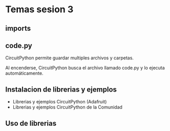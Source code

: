 # Temas sesion 3
## imports
## code.py
CircuitPython permite guardar multiples archivos y carpetas.

Al encenderse, CircuitPython busca el archivo llamado code.py y lo ejecuta automáticamente.
## Instalacion de librerias y ejemplos
* Librerias y ejemplos CircuitPython (Adafruit)
* Librerias y ejemplos CircuitPython de la Comunidad
## Uso de librerias
